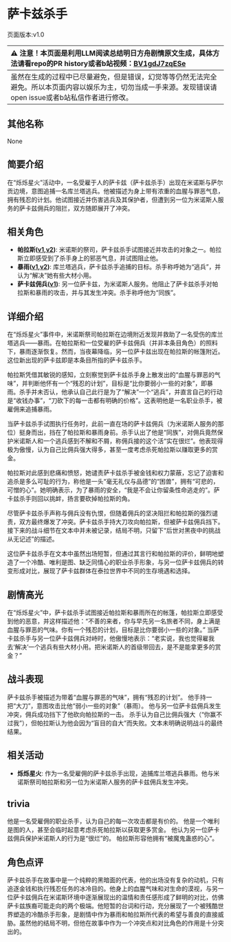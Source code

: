 # 萨卡兹杀手
页面版本:v1.0
 

| :warning: 注意！本页面是利用LLM阅读总结明日方舟剧情原文生成，具体方法请看repo的PR history或者b站视频：[BV1gdJ7zqESe](https://www.bilibili.com/video/BV1gdJ7zqESe/)         |
|:----------------------------|
| 虽然在生成的过程中已尽量避免，但是错误，幻觉等等仍然无法完全避免。所以本页面内容以娱乐为主，切勿当成一手来源。发现错误请open issue或者b站私信作者进行修改。|



## 其他名称
None
## 简要介绍
在“烁烁星火”活动中，一名受雇于人的萨卡兹（萨卡兹杀手）出现在米诺斯与萨尔贡边境，意图追捕一名库兰塔逃兵。他被描述为身上带有浓重的血腥与罪恶气息，拥有残忍的计划。他试图接近并伤害逃兵及其保护者，但遭到另一位为米诺斯人服务的萨卡兹佣兵的阻拦，双方随即展开了冲突。
## 相关角色
-   **帕拉斯([v1](char_485_pallas.md),[v2](../char_v3/char_485_pallas.md))**: 米诺斯的祭司，萨卡兹杀手试图接近并攻击的对象之一。帕拉斯立即感受到了杀手身上的邪恶气息，并试图阻止他。
-   **暴雨([v1](char_304_zebra.md),[v2](../char_v3/char_304_zebra.md))**: 库兰塔逃兵，萨卡兹杀手追捕的目标。杀手称呼她为“逃兵”，并认为“解决”她有些大材小用。
-   **萨卡兹佣兵([v1](extended_char_sa_ka_zi_yong_bing.md))**: 另一位萨卡兹，为米诺斯人服务。他阻止了萨卡兹杀手对帕拉斯和暴雨的攻击，并与其发生冲突。杀手称呼他为“同族”。
## 详细介绍
在“烁烁星火”事件中，米诺斯祭司帕拉斯在边境附近发现并救助了一名受伤的库兰塔逃兵——暴雨。在帕拉斯和一位受雇的萨卡兹佣兵（并非本条目角色）的照料下，暴雨逐渐恢复。然而，当夜幕降临，另一位萨卡兹出现在帕拉斯的帐篷附近。这位新出现的萨卡兹即是本条目所指的萨卡兹杀手。

帕拉斯凭借其敏锐的感知，立刻察觉到萨卡兹杀手身上散发出的“血腥与罪恶的气味”，并判断他怀有一个“残忍的计划”，目标是“比你要弱小一些的对象”，即暴雨。杀手并未否认，他承认自己此行是为了“解决”一个“逃兵”，并直言自己的行动是“收钱办事”，“刀砍下的每一击都有明确的价格”。这表明他是一名职业杀手，被雇佣来追捕暴雨。

当萨卡兹杀手试图执行任务时，此前一直在场的萨卡兹佣兵（为米诺斯人服务的那位）挺身而出，挡在了帕拉斯和暴雨身前。杀手认出了他是“同族”，对佣兵竟然保护米诺斯人和一个逃兵感到不解和不屑，称佣兵接的这个活“实在很烂”。他表现得极为傲慢，认为自己比佣兵强大得多，甚至一度考虑杀死帕拉斯以赚取更多的赏金。

帕拉斯对此感到悲痛和愤怒，她谴责萨卡兹杀手被金钱和权力蒙蔽，忘记了迫害和追杀是多么可耻的行为，称他是一头“毫无礼仪与品德”的“困兽”，拥有“可悲的，可憎的心”。她明确表示，为了暴雨的安全，“我是不会让你留条性命逃走的”。萨卡兹杀手则回以挑衅，扬言要砍掉帕拉斯的角。

尽管萨卡兹杀手声称与佣兵没有仇恨，但随着佣兵的坚决阻拦和帕拉斯的强烈谴责，双方最终爆发了冲突。萨卡兹杀手持大刀攻向帕拉斯，但被萨卡兹佣兵挡下。接下来的战斗细节在文本中并未被记录，结局不明，只留下“后世对黑夜中的挑战从无记述”的描述。

这位萨卡兹杀手在文本中虽然出场短暂，但通过其言行和帕拉斯的评价，鲜明地塑造了一个冷酷、唯利是图、缺乏同情心的职业杀手形象，与另一位萨卡兹佣兵的转变形成对比，展现了萨卡兹群体在泰拉世界中不同的生存境遇和选择。
## 剧情高光
在“烁烁星火”中，萨卡兹杀手试图接近帕拉斯和暴雨所在的帐篷，帕拉斯立即感受到他的恶意，并这样描述他：“不善的来者，你与早先另一名旅者不同，身上满是血腥与罪恶的气味。你有一个残忍的计划，目标是比你要弱小一些的对象。”
当萨卡兹杀手与另一位萨卡兹佣兵对峙时，他傲慢地表示：“老实说，我也觉得雇我去‘解决’一个逃兵有些大材小用。把米诺斯人的首级带回去，是不是能拿更多的赏金？”
## 战斗表现
萨卡兹杀手被描述为带着“血腥与罪恶的气味”，拥有“残忍的计划”。
他手持一把“大刀”，意图攻击比他“弱小一些的对象”（暴雨）。
他与另一位萨卡兹佣兵发生冲突，佣兵成功挡下了他砍向帕拉斯的一击。
杀手认为自己比佣兵强大（“你赢不过我”），但帕拉斯认为他会因为“盲目的自大”而失败。文本未明确说明战斗的最终结果。
## 相关活动
-   **烁烁星火**: 作为一名受雇佣的萨卡兹杀手出现，追捕库兰塔逃兵暴雨。他与米诺斯祭司帕拉斯和另一位为米诺斯人服务的萨卡兹佣兵发生冲突。
## trivia
他是一名受雇佣的职业杀手，认为自己的每一次攻击都是有价的。
他是一个唯利是图的人，甚至会临时起意考虑杀死帕拉斯以获取更多赏金。
他认为另一位萨卡兹佣兵保护米诺斯人的行为是“很烂”的。
帕拉斯形容他拥有“被魔鬼蛊惑的心”。
## 角色点评
萨卡兹杀手在故事中是一个纯粹的黑暗面的代表，他的出场没有复杂的动机，只有追逐金钱和执行残忍任务的冰冷目的。他身上的血腥气味和对生命的漠视，与另一位萨卡兹佣兵在米诺斯环境中逐渐展现出的温情和责任感形成了鲜明的对比，仿佛萨卡兹族裔可能走向的两个极端。他短暂的台词和行动，充分展现了一个被残酷世界塑造的冷酷杀手形象，是剧情中作为暴雨和帕拉斯所代表的希望与善良的直接威胁。虽然他的结局不明，但他在故事中作为一个冲突点和对比角色的作用是十分突出的。